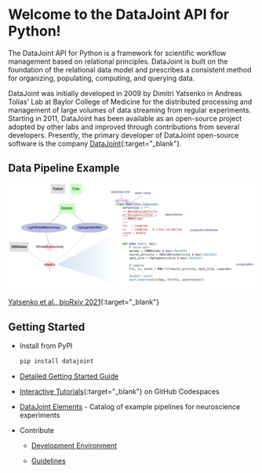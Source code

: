 # Welcome to the DataJoint API for Python!

The DataJoint API for Python is a framework for scientific workflow management based on relational principles. DataJoint is built on the foundation of the relational data model and prescribes a consistent method for organizing, populating, computing, and querying data.

DataJoint was initially developed in 2009 by Dimitri Yatsenko in Andreas Tolias' Lab at Baylor College of Medicine for the distributed processing and management of large volumes of data streaming from regular experiments. Starting in 2011, DataJoint has been available as an open-source project adopted by other labs and improved through contributions from several developers.
Presently, the primary developer of DataJoint open-source software is the company [DataJoint](https://datajoint.com){:target="_blank"}.

## Data Pipeline Example

![pipeline](https://raw.githubusercontent.com/datajoint/datajoint-python/master/images/pipeline.png)

[Yatsenko et al., bioRxiv 2021](https://doi.org/10.1101/2021.03.30.437358){:target="_blank"}

## Getting Started

- Install from PyPI

     ```bash
     pip install datajoint
     ```

- [Detailed Getting Started Guide](./getting-started)

- [Interactive Tutorials](https://github.com/datajoint/datajoint-tutorials){:target="_blank"} on GitHub Codespaces

- [DataJoint Elements](https://datajoint.com/docs/elements/) - Catalog of example pipelines for neuroscience experiments

- Contribute
  - [Development Environment](./develop)

  - [Guidelines](https://datajoint.com/docs/community/contribute/)
